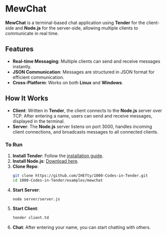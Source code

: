 # MewChat

**MewChat** is a terminal-based chat application using **Tender** for the client-side and **Node.js** for the server-side, allowing multiple clients to communicate in real time.

## Features

- **Real-time Messaging**: Multiple clients can send and receive messages instantly.
- **JSON Communication**: Messages are structured in JSON format for efficient communication.
- **Cross-Platform**: Works on both **Linux** and **Windows**.

## How It Works

- **Client**: Written in **Tender**, the client connects to the **Node.js** server over TCP. After entering a name, users can send and receive messages, displayed in the terminal.
- **Server**: The **Node.js** server listens on port 3000, handles incoming client connections, and broadcasts messages to all connected clients.

### To Run

1. **Install Tender**: Follow the [installation guide](https://github.com/2dprototype/tender).
2. **Install Node.js**: [Download here](https://nodejs.org).
3. **Clone Repo**: 
   ```bash
   git clone https://github.com/IHEfty/1000-Codes-in-Tender.git
   cd 1000-Codes-in-Tender/examples/mewchat
   ```
4. **Start Server**: 
   ```bash
   node server/server.js
   ```
5. **Start Client**: 
   ```bash
   tender client.td
   ```
6. **Chat**: After entering your name, you can start chatting with others.
